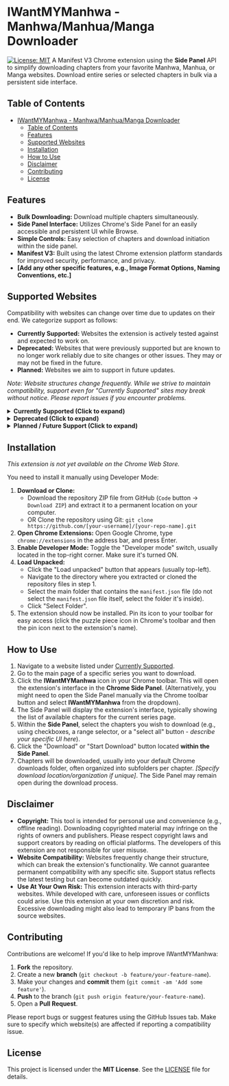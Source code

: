 # IWantMYManhwa - Manhwa/Manhua/Manga Downloader

[![License: MIT](https://img.shields.io/badge/License-MIT-yellow.svg)](https://opensource.org/licenses/MIT) A Manifest V3 Chrome extension using the **Side Panel** API to simplify downloading chapters from your favorite Manhwa, Manhua, or Manga websites. Download entire series or selected chapters in bulk via a persistent side interface.

## Table of Contents

- [IWantMYManhwa - Manhwa/Manhua/Manga Downloader](#iwantmymanhwa---manhwamanhuamanga-downloader)
  - [Table of Contents](#table-of-contents)
  - [Features](#features)
  - [Supported Websites](#supported-websites)
  - [Installation](#installation)
  - [How to Use](#how-to-use)
  - [Disclaimer](#disclaimer)
  - [Contributing](#contributing)
  - [License](#license)

## Features
* **Bulk Downloading:** Download multiple chapters simultaneously.
* **Side Panel Interface:** Utilizes Chrome's Side Panel for an easily accessible and persistent UI while Browse.
* **Simple Controls:** Easy selection of chapters and download initiation within the side panel.
* **Manifest V3:** Built using the latest Chrome extension platform standards for improved security, performance, and privacy.
* **[Add any other specific features, e.g., Image Format Options, Naming Conventions, etc.]**

## Supported Websites

Compatibility with websites can change over time due to updates on their end. We categorize support as follows:

* **Currently Supported:** Websites the extension is actively tested against and expected to work on.
* **Deprecated:** Websites that were previously supported but are known to no longer work reliably due to site changes or other issues. They may or may not be fixed in the future.
* **Planned:** Websites we aim to support in future updates.

*Note: Website structures change frequently. While we strive to maintain compatibility, support even for "Currently Supported" sites may break without notice. Please report issues if you encounter problems.*

<details>
<summary><strong>Currently Supported (Click to expand)</strong></summary>

* `[Website Name 1 - e.g., https://example-manga-site.com]`
* `[Website Name 2 - e.g., https://another-manhwa-hub.org]`
* `[Website Name 3]`
* `[Website Name 4]`
* `... add the full list here`
* `[Keep adding supported sites]`

</details>

<details>
<summary><strong>Deprecated (Click to expand)</strong></summary>

* `[Previously Supported Website A - Reason for deprecation]`
* `[Previously Supported Website B - Reason for deprecation]`
* `... add more if applicable`

</details>

<details>
<summary><strong>Planned / Future Support (Click to expand)</strong></summary>

* `[Website X]`
* `[Website Y]`
* `... add more if applicable`

</details>

## Installation

*This extension is not yet available on the Chrome Web Store.*

You need to install it manually using Developer Mode:

1.  **Download or Clone:**
    * Download the repository ZIP file from GitHub (`Code` button -> `Download ZIP`) and extract it to a permanent location on your computer.
    * OR Clone the repository using Git: `git clone https://github.com/[your-username]/[your-repo-name].git`
2.  **Open Chrome Extensions:** Open Google Chrome, type `chrome://extensions` in the address bar, and press Enter.
3.  **Enable Developer Mode:** Toggle the "Developer mode" switch, usually located in the top-right corner. Make sure it's turned ON.
4.  **Load Unpacked:**
    * Click the "Load unpacked" button that appears (usually top-left).
    * Navigate to the directory where you extracted or cloned the repository files in step 1.
    * Select the main folder that contains the `manifest.json` file (do not select the `manifest.json` file itself, select the folder it's inside).
    * Click "Select Folder".
5.  The extension should now be installed. Pin its icon to your toolbar for easy access (click the puzzle piece icon in Chrome's toolbar and then the pin icon next to the extension's name).

## How to Use

1.  Navigate to a website listed under [Currently Supported](#supported-websites).
2.  Go to the main page of a specific series you want to download.
3.  Click the **IWantMYManhwa** icon in your Chrome toolbar. This will open the extension's interface in the **Chrome Side Panel**. (Alternatively, you might need to open the Side Panel manually via the Chrome toolbar button and select **IWantMYManhwa** from the dropdown).
4.  The Side Panel will display the extension's interface, typically showing the list of available chapters for the current series page.
5.  Within the **Side Panel**, select the chapters you wish to download (e.g., using checkboxes, a range selector, or a "select all" button - *describe your specific UI here*).
6.  Click the "Download" or "Start Download" button located **within the Side Panel**.
7.  Chapters will be downloaded, usually into your default Chrome downloads folder, often organized into subfolders per chapter. *[Specify download location/organization if unique]*. The Side Panel may remain open during the download process.

## Disclaimer

* **Copyright:** This tool is intended for personal use and convenience (e.g., offline reading). Downloading copyrighted material may infringe on the rights of owners and publishers. Please respect copyright laws and support creators by reading on official platforms. The developers of this extension are not responsible for user misuse.
* **Website Compatibility:** Websites frequently change their structure, which can break the extension's functionality. We cannot guarantee permanent compatibility with any specific site. Support status reflects the latest testing but can become outdated quickly.
* **Use At Your Own Risk:** This extension interacts with third-party websites. While developed with care, unforeseen issues or conflicts could arise. Use this extension at your own discretion and risk. Excessive downloading might also lead to temporary IP bans from the source websites.

## Contributing

Contributions are welcome! If you'd like to help improve IWantMYManhwa:

1.  **Fork** the repository.
2.  Create a new **branch** (`git checkout -b feature/your-feature-name`).
3.  Make your changes and **commit** them (`git commit -am 'Add some feature'`).
4.  **Push** to the branch (`git push origin feature/your-feature-name`).
5.  Open a **Pull Request**.

Please report bugs or suggest features using the GitHub Issues tab. Make sure to specify which website(s) are affected if reporting a compatibility issue.

## License

This project is licensed under the **MIT License**. See the [LICENSE](LICENSE) file for details.